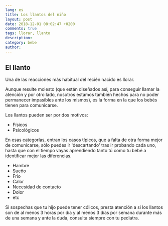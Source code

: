 ```yaml
---
lang: es
title: Los llantos del niño
layout: post
date: 2018-12-01 08:02:47 +0200
comments: true
tags: llorar, llanto
description:
category: bebe
author:
---
```


## El llanto

Una de las reacciones más habitual del recién nacido es llorar.

Aunque resulte molesto (que están diseñados así, para  conseguir llamar la atención y por otro lado, nosotros estamos también hechos para no poder permanecer impasibles ante los mismos), es la forma en la que los bebés tienen para comunicarse.

Los llantos pueden ser por dos motivos:

- Físicos
- Psicológicos

En esas categorías, entran los casos típicos, que a falta de otra forma mejor de comunicarse, sólo puedes ir 'descartando' tras ir probando cada uno, hasta que con el tiempo vayas aprendiendo tanto tú como tu bebé a identificar mejor las diferencias.

- Hambre
- Sueño
- Frio
- Calor
- Necesidad de contacto
- Dolor
- etc

Si sospechas que tu hijo puede tener cólicos, presta atención a si los llantos son de al menos 3 horas por día y al menos 3 días por semana durante más de una semana y ante la duda, consulta siempre con tu pediatra.
